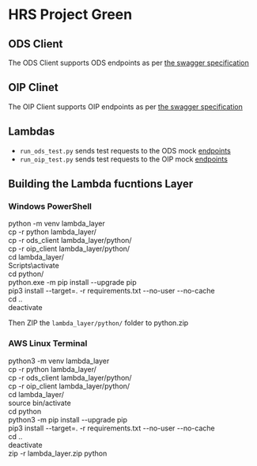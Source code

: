 # HRS Project Green 

## ODS Client

The ODS Client supports ODS endpoints as per [the swagger specification](https://app.swaggerhub.com/apis-docs/Marquardt-Informatik/HPP-V2/1.0.0.0)

## OIP Clinet

The OIP Client supports OIP endpoints as per [the swagger specification](https://app.swaggerhub.com/apis-docs/Marquardt-Informatik/OIP-API/1.0.0)

## Lambdas

- `run_ods_test.py` sends test requests to the ODS mock [endpoints](https://app.swaggerhub.com/apis-docs/Marquardt-Informatik/HPP-V2/1.0.0.0)
- `run_oip_test.py` sends test requests to the OIP mock [endpoints](https://app.swaggerhub.com/apis-docs/Marquardt-Informatik/OIP-API/1.0.0)
  
## Building the Lambda fucntions Layer

### Windows PowerShell
  
python -m venv lambda_layer  
cp -r python lambda_layer/  
cp -r ods_client lambda_layer/python/  
cp -r oip_client lambda_layer/python/  
cd lambda_layer/  
Scripts\activate  
cd python/  
python.exe -m pip install --upgrade pip  
pip3 install --target=. -r requirements.txt --no-user --no-cache  
cd ..  
deactivate  
  
Then ZIP the `lambda_layer/python/` folder to python.zip

### AWS Linux Terminal
  
python3 -m venv lambda_layer  
cp -r python lambda_layer/  
cp -r ods_client lambda_layer/python/  
cp -r oip_client lambda_layer/python/  
cd lambda_layer/  
source bin/activate  
cd python  
python3 -m pip install --upgrade pip  
pip3 install --target=. -r requirements.txt --no-user --no-cache  
cd ..  
deactivate  
zip -r lambda_layer.zip python  

